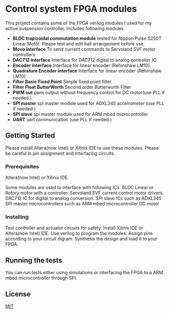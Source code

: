 # Control system FPGA modules
This project contains some of the FPGA verilog modules I used for my active suspension controller\. 
Includes following modules

- **BLDC trapizoidal commutation module** tested for Nippon Pulse S250T Linear Motor\. Please test and edit hall arrangement before use\.
- **Movo interface**  To send current commands to Servoland SVF motor controllers
- **DAC712 Interface** Interface for DAC712 digital to analog controller IC
- **Encoder interface** Interface for linear encoder (Rehinshaw LM10)
- **Quadrature Encoder interface** Interface for linear encoder (Rehinshaw LM10)
- **Filter Basic Fixed Point** Simple fixed point filter
- **Filter Float ButterWorth** Second order Butterworth Filter
- **PWM out** pwm output without frequency control for DC motor(use PLL if needed.)
- **SPI master** spi master module used for ADXL345 accelrometer (use PLL if needed.)
- **SPI slave** spi master module used for ARM mbed microcontroller
- **UART** uart communication (use PLL if needed.)

## Getting Started

Please install Altera(now Intel) or Xilinix IDE to use these modules. Please be careful in pin assignment and interfacing circuits.

### Prerequisites

Altera(now Intel) or Xilinix IDE. 

Some modules are used to interface with following ICs.
BLDC Linear or Rotory motor with a controller.
Servoland SVF current control motor drivers.
DAC712 IC for digital to analog conversion.
SPI slave ICs such as ADXL345
SPI master microcontrollers such as ARM mbed microcontroller
DC motor

### Installing
Test controller and actuator circuits for safety.
Install Xilinix IDE or Altera(now Intel) IDE.
Use verilog to program the modules.
Assign pins according to your circuit digram.
Synthesis the design and load it to your FPGA.

## Running the tests

You can run tests either using simulations or interfacing the FPGA to a ARM mbed microcontroller through SPI.

## License
[MIT](https://choosealicense.com/licenses/mit/)
